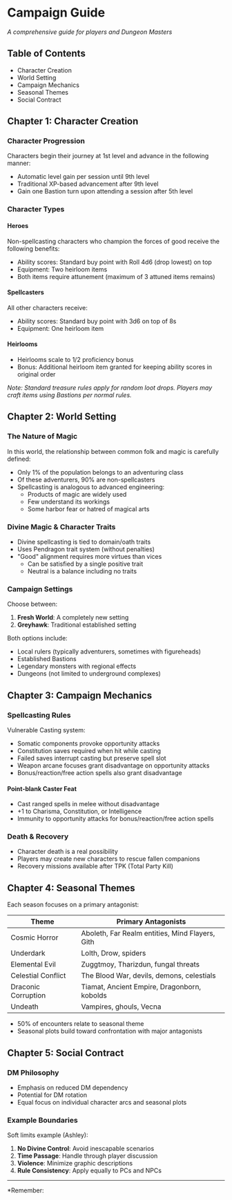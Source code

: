 # Campaign Guide
*A comprehensive guide for players and Dungeon Masters*

## Table of Contents
- Character Creation
- World Setting
- Campaign Mechanics
- Seasonal Themes
- Social Contract

## Chapter 1: Character Creation

### Character Progression
Characters begin their journey at 1st level and advance in the following manner:
- Automatic level gain per session until 9th level
- Traditional XP-based advancement after 9th level
- Gain one Bastion turn upon attending a session after 5th level

### Character Types
#### Heroes
Non-spellcasting characters who champion the forces of good receive the following benefits:
- Ability scores: Standard buy point with Roll 4d6 (drop lowest) on top
- Equipment: Two heirloom items
- Both items require attunement (maximum of 3 attuned items remains)

#### Spellcasters
All other characters receive:
- Ability scores: Standard buy point with 3d6 on top of 8s 
- Equipment: One heirloom item

#### Heirlooms
- Heirlooms scale to 1/2 proficiency bonus
- Bonus: Additional heirloom item granted for keeping ability scores in original order

*Note: Standard treasure rules apply for random loot drops. Players may craft items using Bastions per normal rules.*

## Chapter 2: World Setting

### The Nature of Magic
In this world, the relationship between common folk and magic is carefully defined:
- Only 1% of the population belongs to an adventuring class
- Of these adventurers, 90% are non-spellcasters
- Spellcasting is analogous to advanced engineering:
  - Products of magic are widely used
  - Few understand its workings
  - Some harbor fear or hatred of magical arts

### Divine Magic & Character Traits
- Divine spellcasting is tied to domain/oath traits
- Uses Pendragon trait system (without penalties)
- "Good" alignment requires more virtues than vices
  - Can be satisfied by a single positive trait
  - Neutral is a balance including no traits

### Campaign Settings
Choose between:
1. **Fresh World**: A completely new setting
2. **Greyhawk**: Traditional established setting

Both options include:
- Local rulers (typically adventurers, sometimes with figureheads)
- Established Bastions
- Legendary monsters with regional effects
- Dungeons (not limited to underground complexes)

## Chapter 3: Campaign Mechanics

### Spellcasting Rules
Vulnerable Casting system:
- Somatic components provoke opportunity attacks
- Constitution saves required when hit while casting
- Failed saves interrupt casting but preserve spell slot
- Weapon arcane focuses grant disadvantage on opportunity attacks
- Bonus/reaction/free action spells also grant disadvantage

#### Point-blank Caster Feat
- Cast ranged spells in melee without disadvantage
- +1 to Charisma, Constitution, or Intelligence
- Immunity to opportunity attacks for bonus/reaction/free action spells

### Death & Recovery
- Character death is a real possibility
- Players may create new characters to rescue fallen companions
- Recovery missions available after TPK (Total Party Kill)

## Chapter 4: Seasonal Themes
Each season focuses on a primary antagonist:

| Theme | Primary Antagonists |
|-------|-------------------|
| Cosmic Horror | Aboleth, Far Realm entities, Mind Flayers, Gith |
| Underdark | Lolth, Drow, spiders |
| Elemental Evil | Zuggtmoy, Tharizdun, fungal threats |
| Celestial Conflict | The Blood War, devils, demons, celestials |
| Draconic Corruption | Tiamat, Ancient Empire, Dragonborn, kobolds |
| Undeath | Vampires, ghouls, Vecna |

- 50% of encounters relate to seasonal theme
- Seasonal plots build toward confrontation with major antagonists

## Chapter 5: Social Contract

### DM Philosophy
- Emphasis on reduced DM dependency
- Potential for DM rotation
- Equal focus on individual character arcs and seasonal plots

### Example Boundaries
Soft limits example (Ashley):
1. **No Divine Control**: Avoid inescapable scenarios
2. **Time Passage**: Handle through player discussion
3. **Violence**: Minimize graphic descriptions
4. **Rule Consistency**: Apply equally to PCs and NPCs

---
*Remember: 
